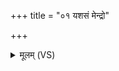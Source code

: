 +++
title = "०१ यशसं मेन्द्रो"

+++
<details><summary>मूलम् (VS)</summary>

य॒शसं॒ मेन्द्रो॑ म॒घवा॑न्कृणोतु य॒शसं॒ द्यावा॑पृथि॒वी उ॒भे इ॒मे।  
य॒शसं॑ मा दे॒वः स॑वि॒ता कृ॑णोतु प्रि॒यो दा॒तुर्दक्षि॑णाया इ॒ह स्या॑म् ॥
</details>